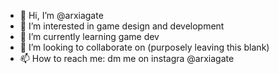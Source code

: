 - 👋 Hi, I’m @arxiagate
- 👀 I’m interested in game design and development
- 🌱 I’m currently learning game dev
- 💞️ I’m looking to collaborate on (purposely leaving this blank)
- 📫 How to reach me: dm me on instagra @arxiagate

<!---
arxiagate/arxiagate is a ✨ special ✨ repository because its `README.md` (this file) appears on your GitHub profile.
You can click the Preview link to take a look at your changes.
--->
